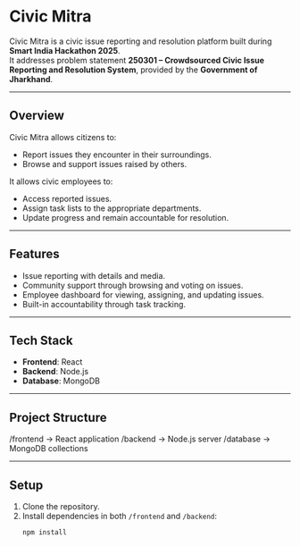 # Civic Mitra  

Civic Mitra is a civic issue reporting and resolution platform built during **Smart India Hackathon 2025**.  
It addresses problem statement **250301 – Crowdsourced Civic Issue Reporting and Resolution System**, provided by the **Government of Jharkhand**.  

---

## Overview  

Civic Mitra allows citizens to:  
- Report issues they encounter in their surroundings.  
- Browse and support issues raised by others.  

It allows civic employees to:  
- Access reported issues.  
- Assign task lists to the appropriate departments.  
- Update progress and remain accountable for resolution.  

---

## Features  

- Issue reporting with details and media.  
- Community support through browsing and voting on issues.  
- Employee dashboard for viewing, assigning, and updating issues.  
- Built-in accountability through task tracking.  

---

## Tech Stack  

- **Frontend**: React  
- **Backend**: Node.js  
- **Database**: MongoDB  

---

## Project Structure  

/frontend -> React application
/backend -> Node.js server
/database -> MongoDB collections


---

## Setup  

1. Clone the repository.  
2. Install dependencies in both `/frontend` and `/backend`:  
   ```bash
   npm install